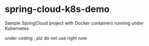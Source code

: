 # spring-cloud-k8s-demo
Sample SpringCloud project with Docker containers running under Kubernetes

under coding , plz do not use right now 
